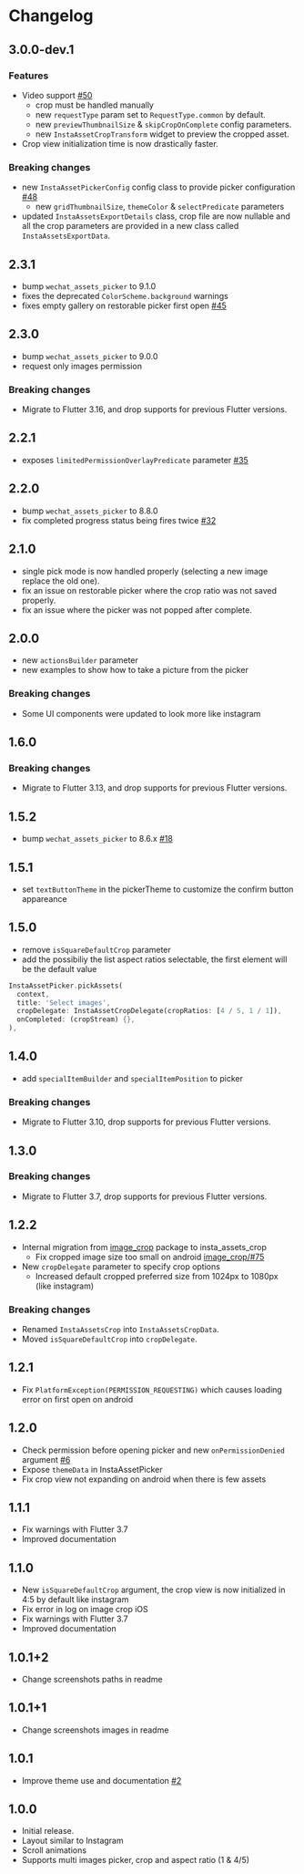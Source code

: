 # Changelog

## 3.0.0-dev.1

### Features

- Video support [#50](https://github.com/LeGoffMael/insta_assets_picker/pull/50)
  - crop must be handled manually
  - new `requestType` param set to `RequestType.common` by default.
  - new `previewThumbnailSize` & `skipCropOnComplete` config parameters.
  - new `InstaAssetCropTransform` widget to preview the cropped asset.
- Crop view initialization time is now drastically faster.

### Breaking changes

- new `InstaAssetPickerConfig` config class to provide picker configuration [#48](https://github.com/LeGoffMael/insta_assets_picker/pull/48)
  - new `gridThumbnailSize`, `themeColor` & `selectPredicate` parameters
- updated `InstaAssetsExportDetails` class, crop file are now nullable and all the crop parameters are provided in a new class called `InstaAssetsExportData`.

## 2.3.1

- bump `wechat_assets_picker` to 9.1.0
- fixes the deprecated `ColorScheme.background` warnings
- fixes empty gallery on restorable picker first open [#45](https://github.com/LeGoffMael/insta_assets_picker/pull/45)

## 2.3.0

- bump `wechat_assets_picker` to 9.0.0
- request only images permission

### Breaking changes

- Migrate to Flutter 3.16, and drop supports for previous Flutter versions.

## 2.2.1

- exposes `limitedPermissionOverlayPredicate` parameter [#35](https://github.com/LeGoffMael/insta_assets_picker/pull/35)

## 2.2.0

- bump `wechat_assets_picker` to 8.8.0
- fix completed progress status being fires twice [#32](https://github.com/LeGoffMael/insta_assets_picker/pull/32)

## 2.1.0

- single pick mode is now handled properly (selecting a new image replace the old one).
- fix an issue on restorable picker where the crop ratio was not saved properly.
- fix an issue where the picker was not popped after complete.

## 2.0.0

- new `actionsBuilder` parameter
- new examples to show how to take a picture from the picker

### Breaking changes

- Some UI components were updated to look more like instagram

## 1.6.0

### Breaking changes

- Migrate to Flutter 3.13, and drop supports for previous Flutter versions.

## 1.5.2

- bump `wechat_assets_picker` to 8.6.x [#18](https://github.com/LeGoffMael/insta_assets_picker/pull/18)

## 1.5.1

- set `textButtonTheme` in the pickerTheme to customize the confirm button appareance

## 1.5.0

- remove `isSquareDefaultCrop` parameter
- add the possibiliy the list aspect ratios selectable, the first element will be the default value

```dart
InstaAssetPicker.pickAssets(
  context,
  title: 'Select images',
  cropDelegate: InstaAssetCropDelegate(cropRatios: [4 / 5, 1 / 1]),
  onCompleted: (cropStream) {},
),
```

## 1.4.0

- add `specialItemBuilder` and `specialItemPosition` to picker

### Breaking changes

- Migrate to Flutter 3.10, drop supports for previous Flutter versions.

## 1.3.0

### Breaking changes

- Migrate to Flutter 3.7, drop supports for previous Flutter versions.

## 1.2.2

- Internal migration from [image_crop](https://pub.dev/packages/image_crop) package to insta_assets_crop
  - Fix cropped image size too small on android [image_crop/#75](https://github.com/lykhonis/image_crop/pull/75)
- New `cropDelegate` parameter to specify crop options
  - Increased default cropped preferred size from 1024px to 1080px (like instagram)

### Breaking changes

- Renamed `InstaAssetsCrop` into `InstaAssetsCropData`.
- Moved `isSquareDefaultCrop` into `cropDelegate`.

## 1.2.1

- Fix `PlatformException(PERMISSION_REQUESTING)` which causes loading error on first open on android

## 1.2.0

- Check permission before opening picker and new `onPermissionDenied` argument [#6](https://github.com/LeGoffMael/insta_assets_picker/pull/6)
- Expose `themeData` in InstaAssetPicker
- Fix crop view not expanding on android when there is few assets

## 1.1.1

- Fix warnings with Flutter 3.7
- Improved documentation

## 1.1.0

- New `isSquareDefaultCrop` argument, the crop view is now initialized in 4:5 by default like instagram
- Fix error in log on image crop iOS
- Fix warnings with Flutter 3.7
- Improved documentation

## 1.0.1+2

- Change screenshots paths in readme

## 1.0.1+1

- Change screenshots images in readme

## 1.0.1

- Improve theme use and documentation [#2](https://github.com/LeGoffMael/insta_assets_picker/pull/2)

## 1.0.0

- Initial release.
- Layout similar to Instagram
- Scroll animations
- Supports multi images picker, crop and aspect ratio (1 & 4/5)